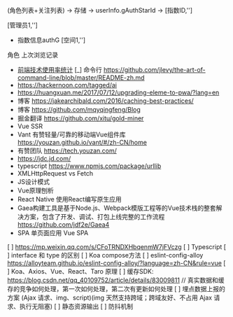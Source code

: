 (角色列表+关注列表) -> 存储
-> userInfo.gAuthStarId
-> [指数ID,'']

[管理员1,'']
- 指数信息authG
[空间1,'']

角色
上次浏览记录














- [前端技术使用率统计](https://stateofjs.com/)
[_] 命令行 https://github.com/jlevy/the-art-of-command-line/blob/master/README-zh.md
- https://hackernoon.com/tagged/ai
- https://huangxuan.me/2017/07/12/upgrading-eleme-to-pwa/?lang=en
- 博客 https://jakearchibald.com/2016/caching-best-practices/
- 博客 https://github.com/mqyqingfeng/Blog
- 掘金翻译 https://github.com/xitu/gold-miner
- Vue SSR
- Vant 有赞轻量/可靠的移动端Vue组件库 https://youzan.github.io/vant/#/zh-CN/home
- 有赞团队 https://tech.youzan.com/
- https://jdc.jd.com/
- typescript https://www.npmjs.com/package/urllib
- XMLHttpRequest vs Fetch
- JS设计模式
- Vue原理刨析
- React Native 使用React编写原生应用
- Gaea构建工具是基于Node.js、Webpack模版工程等的Vue技术栈的整套解决方案，包含了开发、调试、打包上线完整的工作流程 https://github.com/jdf2e/Gaea4
- SPA 单页面应用 Vue SPA

[ ] https://mp.weixin.qq.com/s/CFoTRNDXHbqenmW7jFVczg
[ ] Typescript
  [ ] interface 和 type 的区别
[ ] Koa compose方法
[ ] eslint-config-alloy https://alloyteam.github.io/eslint-config-alloy/?language=zh-CN&rule=vue
[ ] Koa、Axios、Vue、React、Taro 原理
[ ] 缓存SDK: https://blog.csdn.net/qq_40109752/article/details/83009811
    // 真实数据和缓存的竞争如何处理，第一次如何处理，第二次有更新如何处理
[ ] 埋点数据上报的方案 (Ajax 请求、img、script)(img 天然支持跨域；跨域友好、不占用 Ajax 请求、执行无阻塞)
[ ] 静态资源输出
[ ] 防抖机制